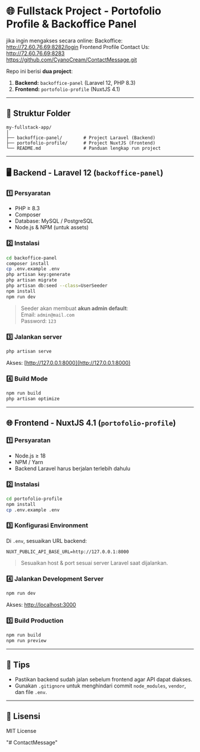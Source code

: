 # 🌐 Fullstack Project - Portofolio Profile & Backoffice Panel

jika ingin mengakses secara online:
Backoffice: http://72.60.76.69:8282/login
Frontend Profile Contact Us: http://72.60.76.69:8283
https://github.com/CyanoCream/ContactMessage.git

Repo ini berisi **dua project**:

1. **Backend:** `backoffice-panel` (Laravel 12, PHP 8.3)
2. **Frontend:** `portofolio-profile` (NuxtJS 4.1)

---

## 📂 Struktur Folder

```
my-fullstack-app/
│
├── backoffice-panel/        # Project Laravel (Backend)
├── portofolio-profile/      # Project NuxtJS (Frontend)
└── README.md                # Panduan lengkap run project
```

---

## 🖥️ Backend - Laravel 12 (`backoffice-panel`)

### 1️⃣ Persyaratan

- PHP ≥ 8.3
- Composer
- Database: MySQL / PostgreSQL
- Node.js & NPM (untuk assets)

### 2️⃣ Instalasi

```bash
cd backoffice-panel
composer install
cp .env.example .env
php artisan key:generate
php artisan migrate
php artisan db:seed --class=UserSeeder
npm install
npm run dev
```

> Seeder akan membuat **akun admin default**:  
> Email: `admin@mail.com`  
> Password: `123`

### 3️⃣ Jalankan server

```bash
php artisan serve
```

Akses: [http://127.0.0.1:8000](http://127.0.0.1:8000)

### 4️⃣ Build Mode

```bash
npm run build
php artisan optimize
```

---

## 🌐 Frontend - NuxtJS 4.1 (`portofolio-profile`)

### 1️⃣ Persyaratan

- Node.js ≥ 18
- NPM / Yarn
- Backend Laravel harus berjalan terlebih dahulu

### 2️⃣ Instalasi

```bash
cd portofolio-profile
npm install
cp .env.example .env
```

### 3️⃣ Konfigurasi Environment

Di `.env`, sesuaikan URL backend:

```env
NUXT_PUBLIC_API_BASE_URL=http://127.0.0.1:8000
```

> Sesuaikan host & port sesuai server Laravel saat dijalankan.

### 4️⃣ Jalankan Development Server

```bash
npm run dev
```

Akses: [http://localhost:3000](http://localhost:3000)

### 5️⃣ Build Production

```bash
npm run build
npm run preview
```

---

## 🔧 Tips

- Pastikan backend sudah jalan sebelum frontend agar API dapat diakses.
- Gunakan `.gitignore` untuk menghindari commit `node_modules`, `vendor`, dan file `.env`.

---

## 📄 Lisensi

MIT License

"# ContactMessage"
